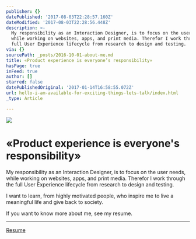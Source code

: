 ```yaml
---
publisher: {}
datePublished: '2017-08-03T22:28:57.160Z'
dateModified: '2017-08-03T22:28:56.448Z'
description: >-
  My responsibility as an Interaction Designer, is to focus on the user needs,
  while working on websites, apps, and print media. Therefor I work through the
  full User Experience lifecycle from research to design and testing.
via: {}
sourcePath: _posts/2016-10-01-about-me.md
title: «Product experience is everyone’s responsibility»
hasPage: true
inFeed: true
author: []
starred: false
datePublishedOriginal: '2017-01-14T16:58:55.072Z'
url: hello-i-am-available-for-exciting-things-lets-talk/index.html
_type: Article

---
```

![](https://the-grid-user-content.s3-us-west-2.amazonaws.com/72687a23-4c4a-4b46-baf9-411d8fe2899a.gif)

# «Product experience is everyone's responsibility»

My responsibility as an Interaction Designer, is to focus on the user needs, while working on websites, apps, and print media. Therefor I work through the full User Experience lifecycle from research to design and testing.

I want to learn, from highly motivated people, who inspire me to live a meaningful life and give back to society.

If you want to know more about me, see my resume.

---

[Resume][0]

[0]: https://www.dropbox.com/s/axczfhfzpma3jpr/B.Bandilli_Resume.pdf?dl=0